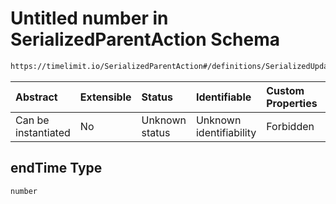 # Untitled number in SerializedParentAction Schema

```txt
https://timelimit.io/SerializedParentAction#/definitions/SerializedUpdateCategoryTemporarilyBlockedAction/properties/endTime
```



| Abstract            | Extensible | Status         | Identifiable            | Custom Properties | Additional Properties | Access Restrictions | Defined In                                                                                       |
| :------------------ | :--------- | :------------- | :---------------------- | :---------------- | :-------------------- | :------------------ | :----------------------------------------------------------------------------------------------- |
| Can be instantiated | No         | Unknown status | Unknown identifiability | Forbidden         | Allowed               | none                | [SerializedParentAction.schema.json*](SerializedParentAction.schema.json "open original schema") |

## endTime Type

`number`
